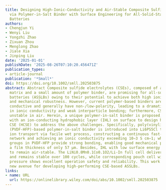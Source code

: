 ```yaml
---
title: Designing High-Ionic-Conductivity and Air-Stable Composite Sulfide Electrolytes
  via Polymer-in-Salt Binder with Surface Engineering for All-Solid-State Lithium
  Batteries
authors:
- Chengjun Yi
- Wenyi Liu
- Yongzhi Zhao
- Zixuan Zhou
- Menglong Zhao
- Jiale Xia
- Jinping Liu
date: '2025-01-01'
publishDate: '2025-08-26T07:10:20.456471Z'
publication_types:
- article-journal
publication: '*Small*'
doi: https://doi.org/10.1002/smll.202503875
abstract: Abstract Composite sulfide electrolytes (CSEs), composed of a sulfide electrolyte
  matrix and a small amount of polymer binder, are promising for all-solid-state lithium
  batteries (ASSLBs) owing to their potential to achieve both high ionic conductivity
  and mechanical robustness. However, current polymer-based binders are not well ionically
  conductive and generally have non-/low-polarity, leading to a dramatic decrease
  in ionic conductivity and weak interparticle bonding; furthermore, CSEs are still
  unstable in air. Herein, a unique polymer-in-salt binder is proposed, further engineered
  with an ion-conducting hydrophobic layer (IHL) on surface to design hydrophobic
  CSE (HCSE) to address the above challenges. Specifically, poly(vinylidene fluoride-co-hexafluoropropylene)
  (PVDF-HFP)-based polymer-in-salt binder is introduced into Li6PS5Cl to bridge interparticle
  ion transport via facile wet process, constructing a continuous fast-ion transport
  network and achieving an ionic conductivity exceeding 10−3 S cm−1; while the F-containing
  groups in PVDF-HFP provide strong bonding, enabling good mechanical properties with
  a film thickness of only 57 µm. Besides, IHL with low surface energy ensures HCSE
  to remain air-stable. The LiNi0.8Mn0.1Co0.1O2/Li-In full cell delivers high capacity
  and remains stable over 100 cycles, while corresponding pouch cell with no extra
  pressure shows excellent operation safety and reliability. This work presents a
  new avenue for developing high-performing CSE-based ASSLBs.
links:
- name: URL
  url: https://onlinelibrary.wiley.com/doi/abs/10.1002/smll.202503875
---
```

